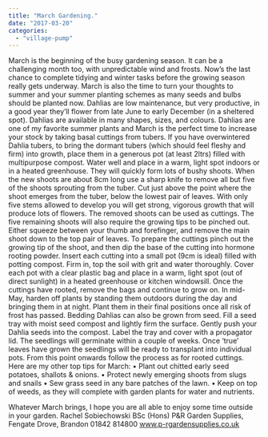```yaml
---
title: "March Gardening."
date: "2017-03-20"
categories: 
  - "village-pump"
---
```


March is the beginning of the busy gardening season. It can be a challenging month too, with unpredictable wind and frosts. Now’s the last chance to complete tidying and winter tasks before the growing season really gets underway. March is also the time to turn your thoughts to summer and your summer planting schemes as many seeds and bulbs should be planted now. Dahlias are low maintenance, but very productive, in a good year they’ll flower from late June to early December (in a sheltered spot). Dahlias are available in many shapes, sizes, and colours. Dahlias are one of my favorite summer plants and March is the perfect time to increase your stock by taking basal cuttings from tubers. If you have overwintered Dahlia tubers, to bring the dormant tubers (which should feel fleshy and firm) into growth, place them in a generous pot (at least 2ltrs) filled with multipurpose compost. Water well and place in a warm, light spot indoors or in a heated greenhouse. They will quickly form lots of bushy shoots. When the new shoots are about 8cm long use a sharp knife to remove all but five of the shoots sprouting from the tuber. Cut just above the point where the shoot emerges from the tuber, below the lowest pair of leaves. With only five stems allowed to develop you will get strong, vigorous growth that will produce lots of flowers. The removed shoots can be used as cuttings. The five remaining shoots will also require the growing tips to be pinched out. Either squeeze between your thumb and forefinger, and remove the main shoot down to the top pair of leaves. To prepare the cuttings pinch out the growing tip of the shoot, and then dip the base of the cutting into hormone rooting powder. Insert each cutting into a small pot (9cm is ideal) filled with potting compost. Firm in, top the soil with grit and water thoroughly. Cover each pot with a clear plastic bag and place in a warm, light spot (out of direct sunlight) in a heated greenhouse or kitchen windowsill. Once the cuttings have rooted, remove the bags and continue to grow on. In mid-May, harden off plants by standing them outdoors during the day and bringing them in at night. Plant them in their final positions once all risk of frost has passed. Bedding Dahlias can also be grown from seed. Fill a seed tray with moist seed compost and lightly firm the surface. Gently push your Dahlia seeds into the compost. Label the tray and cover with a propagator lid. The seedlings will germinate within a couple of weeks. Once ‘true’ leaves have grown the seedlings will be ready to transplant into individual pots. From this point onwards follow the process as for rooted cuttings. Here are my other top tips for March: • Plant out chitted early seed potatoes, shallots & onions. • Protect newly emerging shoots from slugs and snails • Sew grass seed in any bare patches of the lawn. • Keep on top of weeds, as they will complete with garden plants for water and nutrients.

Whatever March brings, I hope you are all able to enjoy some time outside in your garden. Rachel Sobiechowski BSc (Hons) P&R Garden Supplies, Fengate Drove, Brandon 01842 814800 www.p-rgardensupplies.co.uk

